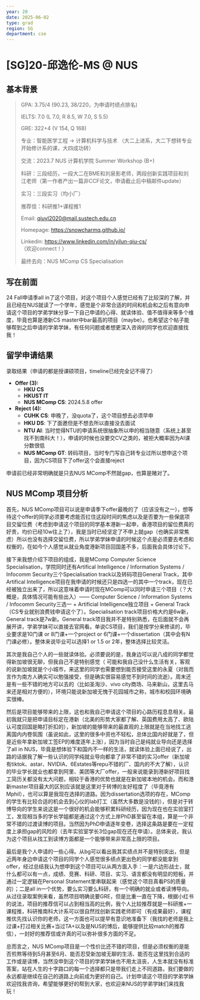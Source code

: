 ```yaml
---
year: 20
date: 2025-06-02
type: grad
region: SG
department: cse
---
```


# [SG]20-邱逸伦-MS @ NUS

## 基本背景

<!-- cSpell:words BISP CSIG  -->

> GPA: 3.75/4 (90.23, 38/220，为申请时绩点排名)
>
> IELTS: 7.0 (L 7.0, R 8.5, W 7.0, S 5.5)
>
> GRE: 322+4 (V 154, Q 168)
>
> 专业：智能医学工程 → 计算机科学与技术 （大二上进系，大二下想转专业开始修计系的课，大四成功转）
>
> 交流：2023.7 NUS 计算机学院 Summer Workshop (B+)
>
> 科研：三段经历，一段大二在BME和刘泉影老师，两段创新实践项目和刘江老师（第一作者产出一篇非CCF论文，申请截止后中稿邮件update）
>
> 实习：三段实习（均小厂）
>
> 推荐信：科研推1+课程推1
>
> Email: qiuyl2020@mail.sustech.edu.cn
>
> Homepage: <https://snowcharmq.github.io/>
>
> Linkedin: <https://www.linkedin.com/in/yilun-qiu-cs/> （欢迎connect！）
>
> 最终去向：NUS MComp CS Specialisation


## 写在前面

24 Fall申请季all in了这个项目，对这个项目个人感觉已经有了比较深的了解，并且已经在NUS就读了一个学年，感觉是个非常合适的时间和机会和之后有意向申请这个项目的学弟学妹分享一下自己申请的心得、就读体验、值不值得来等多个维度，毕竟也算是港新CS master中bar最高的项目（maybe）。也希望这个帖子能够帮到之后申请的学弟学妹，有任何问题或者想更深入咨询的同学也欢迎直接找我！

## 留学申请结果

录取结果（申请的都是授课硕项目，timeline已经完全记不得了）

- **Offer (3):**
  - **HKU CS**
  - **HKUST IT**
  - **NUS MComp CS**: 2024.5.8 offer
- **Reject (4):**
  - **CUHK CS**: 申晚了，没quota了，这个项目想去必须早申
  - **HKU DS**: 下了面邀但是不想去所以直接没去面试
  - **NTU AI**: 当时觉得NTU的申请系统很抽象所以申的相当随意（系统上甚至找不到南科大！），申请的时候也没要交CV之类的，被拒大概率因为AI课分数很低
  - **NUS MComp GT**: 转码项目，当时专门写自己转专业过所以想申这个项目，因为CS项目下了offer这个会直接reject

申请前已经非常明确就是只去NUS MComp不然就gap，也算是赌对了。

## NUS MComp 项目分析

首先，NUS MComp项目可以说是申请季下offer最晚的了（应该没有之一），想等待这个offer的同学必须要考虑能否扛住这段时间的焦虑以及是否要为一些保底项目交留位费（考虑到申请这个项目的同学基本港新一起申，香港项目的留位费真的好贵，均价已经10w往上了），我是当时已经坚定了不申上就gap（也确实非常焦虑）所以也没有选择交留位费，所以学弟学妹申请的时候这个点是必须要去考虑和权衡的，在如今个人感觉从就业角度港新项目回国差不多，后面我会具体讨论下。

接下来我想介绍下项目的组成，我是MComp Computer Science Specialisation，学院同时还有Artifical Intelligence / Information Systems / Infocomm Security三个Specialisation track以及转码项目General Track，其中Artifical Intelligence项目在我申请的时候还只是四选一的其中一个track，现在已经被独立出来了，所以这意味着申请时现在MComp可以同时申请三个项目（？大概是，具体情况可能有些出入）—— Computer Science / Information Systems / Infocomm Security三选一 + Artificial Intelligence独立项目 + General Track（CS专业就别浪费钱申请这个了）。Specialisation track项目价格大约是6w新，General track是7w新。General track项目我并不是特别熟悉，在后面就不会再展开讲，学弟学妹可以直接去官网看。单说CS项目，我们是按学分来修读的，毕业要求是10门课 or 8门课+一个project or 6门课+一个dissertation（其中会有N门课必修）。整体来说毕业可以选择1 or 1.5 or 2年，整体选择比较灵活。

其次是我自己个人的一些就读体验。必须要说的是，我身边可以说八成的同学都觉得新加坡很无聊，但我自己不是特别感觉（ 可能和我自己没什么生活有关，客观的说新加坡就是个小城市，来这里的同学也需要想到能否接受这里的永夏（对我而言作为南方人确实可以勉强接受，但是确实很容易感觉不到时间的流逝）。周末还是有一些不错的地方可以去的（比如圣淘沙、vivo city商场、马来新山，这里去马来还是相对方便的），环境只能说新加坡无愧于花园城市之称，城市和校园环境确实很棒。

然后是项目能够带来的上限，这也和我自己申请这个项目的心路历程息息相关。最初我就只是把申请目标定在港新（北美的形势大家都了解、英国费用太高了、欧陆认可度回国是略打折扣的），新加坡的能够带来的最直观的上限就是在当地找工逃离国内内卷氛围（虽说如此，这里的很多中资也不轻松，总体比国内好就是了，但是近些年拿新加坡工签EP的难度逐年上涨），因为当时自己是纯就业导向还是选择了all in NUS，毕竟是想体验下和国内不一样的生活，就读体验上面已经说了，出路的话据我了解一些认识的同学纯就业导向都拿了非常不错的实习offer（新加坡有tiktok、astar、NVIDIA、6Estates等repu不错的厂、国内的不大了解），认识的毕业学长就业也都拿到阿里、美团等大厂offer，一般来说能录到港新好项目找工简历关都没有太大问题，相较于香港的优势也就是在新加坡本地的机会。而和港新master项目最大的区别应该就是这里对于转博的友好程度了（毕竟港有Mphil），也可以算是我现在选择的道路。因为dissertation选项的存在，MComp的学生有比较合适的机会去到心仪的lab打工（虽然大多数是没钱的），但是对于转博导向的学生来说这是一个很好的机会能够积累科研经历，因为现在也在实验室打工，发现相当多的学长学姐都是通过这个方式上岸PhD甚至留在本组，算是一个非常不错的过渡读博的项目。当然因为PhD申请逐年变卷，选择这条路是要在一定程度上承担gap的风险的（去年实验室学长3位gap现在还在申请）。总体来说，我认为这个项目从找工到读博方面都是一个能够带来非常高上限的项目。

最后是我个人申请的一些心得。从bg可以看出我其实绩点并不是特别突出，但是近两年身边申请这个项目的同学个人感觉很多绩点更出色的同学都没能拿到offer，经过总结我认为想申到这个项目可以从两方面入手：一是六边形战士，就什么都可以有一点，成绩、竞赛、科研、项目、实习、语言都没有明显的短板，并通过一定逻辑在Personal Statement里串联起来（感觉这个项目真看PS的质量的）；二是all in一个优势，要么实习要么科研，有一个明确的就业或者读博导向。从过往录取案例来看，虽然项目明确说要GRE，但是比重一直在下降，根据小红书的说法，项目的推荐信可以占到相当高的比例，我个人比较推荐就是一科研推+一课程推，科研推南科大计系可以很自然找创新实践老师即可（有成果最好），课程推优先找认识你的老师，这一方面也可以提早有意识地准备下（我找的老师是我上过课+打过相关比赛+当过TA+以及是NUS的博后，能够提供比较match的推荐信），一封好的推荐信或许真的可以弥补很多方面的不足。

总而言之，NUS MComp项目是一个性价比还不错的项目，但是必须权衡的是能否煎熬等待到5月甚至6月、能否忍受新加坡无聊的生活、能否在这里找到合适的工作或是读博，当然没申到这个项目的学弟学妹也不用太沮丧，人生本就没有标准答案，站在人生的十字路口的每一个选择都只是带我们走上不同道路，我们要做的永远都是继续在自己的道路上向前成为更好的自己。计划申请这个项目的学弟学妹欢迎找我咨询，希望能够更好的帮到大家，也欢迎来NUS的学弟学妹们来找我玩！